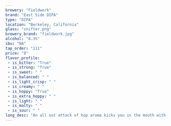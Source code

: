 ```yaml
---
brewery: "Fieldwork"
brand: "East Side DIPA"
type: "DIPA"
location: "Berkeley, California"
glass: "snifter.png"
brewery_brand: "fieldwork.jpg"
alcohol: "8.3%"
ibu: "NA"
tap_order: "111"
price: "8"
flavor_profile:
 - is_bitter: "True"
 - is_strong: "True"
 - is_sweet: " "
 - is_balanced: " "
 - is_light_crisp: " "
 - is_creamy: " "
 - is_hoppy: "True"
 - is_extra_hoppy: " "
 - is_light: " "
 - is_malty: " "
 - is_sour: " "
long_desc: "An all out attack of hop aroma kicks you in the mouth with huge notes of orange peel, Pinot Grigio wine grape, and mango-guava."
---
```

